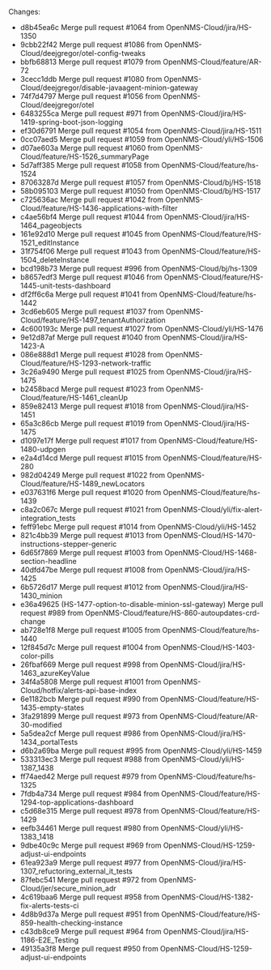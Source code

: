 
Changes:
* d8b45ea6c Merge pull request #1064 from OpenNMS-Cloud/jira/HS-1350
* 9cbb22f42 Merge pull request #1086 from OpenNMS-Cloud/deejgregor/otel-config-tweaks
* bbfb68813 Merge pull request #1079 from OpenNMS-Cloud/feature/AR-72
* 3cecc1ddb Merge pull request #1080 from OpenNMS-Cloud/deejgregor/disable-javaagent-minion-gateway
* 74f7d4797 Merge pull request #1056 from OpenNMS-Cloud/deejgregor/otel
* 6483255ca Merge pull request #971 from OpenNMS-Cloud/jira/HS-1419-spring-boot-json-logging
* ef30d6791 Merge pull request #1054 from OpenNMS-Cloud/jira/HS-1511
* 0cc07aed5 Merge pull request #1059 from OpenNMS-Cloud/yli/HS-1506
* d07ae603a Merge pull request #1060 from OpenNMS-Cloud/feature/HS-1526_summaryPage
* 5d7aff385 Merge pull request #1058 from OpenNMS-Cloud/feature/hs-1524
* 87063287d Merge pull request #1057 from OpenNMS-Cloud/bj/HS-1518
* 58b095103 Merge pull request #1050 from OpenNMS-Cloud/bj/HS-1517
* c725636ac Merge pull request #1042 from OpenNMS-Cloud/feature/HS-1436-applications-with-filter
* c4ae56bf4 Merge pull request #1044 from OpenNMS-Cloud/jira/HS-1464_pageobjects
* 161e92d10 Merge pull request #1045 from OpenNMS-Cloud/feature/HS-1521_editInstance
* 31f754f06 Merge pull request #1043 from OpenNMS-Cloud/feature/HS-1504_deleteInstance
* bcd198b73 Merge pull request #996 from OpenNMS-Cloud/bj/hs-1309
* b8657edf3 Merge pull request #1046 from OpenNMS-Cloud/feature/HS-1445-unit-tests-dashboard
* df2ff6c6a Merge pull request #1041 from OpenNMS-Cloud/feature/hs-1442
* 3cd6eb605 Merge pull request #1037 from OpenNMS-Cloud/feature/HS-1497_tenantAuthorization
* 4c600193c Merge pull request #1027 from OpenNMS-Cloud/yli/HS-1476
* 9e12d87af Merge pull request #1040 from OpenNMS-Cloud/jira/HS-1423-A
* 086e888d1 Merge pull request #1028 from OpenNMS-Cloud/feature/HS-1293-network-traffic
* 3c26a9490 Merge pull request #1025 from OpenNMS-Cloud/jira/HS-1475
* b2458bacd Merge pull request #1023 from OpenNMS-Cloud/feature/HS-1461_cleanUp
* 859e82413 Merge pull request #1018 from OpenNMS-Cloud/jira/HS-1451
* 65a3c86cb Merge pull request #1019 from OpenNMS-Cloud/jira/HS-1475
* d1097e17f Merge pull request #1017 from OpenNMS-Cloud/feature/HS-1480-udpgen
* e2a4d14cd Merge pull request #1015 from OpenNMS-Cloud/feature/HS-280
* 982d04249 Merge pull request #1022 from OpenNMS-Cloud/feature/HS-1489_newLocators
* e037631f6 Merge pull request #1020 from OpenNMS-Cloud/feature/hs-1439
* c8a2c067c Merge pull request #1021 from OpenNMS-Cloud/yli/fix-alert-integration_tests
* feff91ebc Merge pull request #1014 from OpenNMS-Cloud/yli/HS-1452
* 821c4bb39 Merge pull request #1013 from OpenNMS-Cloud/HS-1470-instructions-stepper-generic
* 6d65f7869 Merge pull request #1003 from OpenNMS-Cloud/HS-1468-section-headline
* 40dfd47be Merge pull request #1008 from OpenNMS-Cloud/jira/HS-1425
* 6b5726d17 Merge pull request #1012 from OpenNMS-Cloud/jira/HS-1430_minion
* e36a49625 (HS-1477-option-to-disable-minion-ssl-gateway) Merge pull request #989 from OpenNMS-Cloud/feature/HS-860-autoupdates-crd-change
* ab728e1f8 Merge pull request #1005 from OpenNMS-Cloud/feature/hs-1440
* 12f845d7c Merge pull request #1004 from OpenNMS-Cloud/HS-1403-color-pills
* 26fbaf669 Merge pull request #998 from OpenNMS-Cloud/jira/HS-1463_azureKeyValue
* 34f4a5808 Merge pull request #1001 from OpenNMS-Cloud/hotfix/alerts-api-base-index
* 6e1182bcb Merge pull request #990 from OpenNMS-Cloud/feature/HS-1435-empty-states
* 3fa291899 Merge pull request #973 from OpenNMS-Cloud/feature/AR-30-modified
* 5a5dea2cf Merge pull request #986 from OpenNMS-Cloud/jira/HS-1434_portalTests
* d6b2a69ba Merge pull request #995 from OpenNMS-Cloud/yli/HS-1459
* 533313ec3 Merge pull request #988 from OpenNMS-Cloud/yli/HS-1387_1438
* ff74aed42 Merge pull request #979 from OpenNMS-Cloud/feature/hs-1325
* 7fdb4a734 Merge pull request #984 from OpenNMS-Cloud/feature/HS-1294-top-applications-dashboard
* c5d68e315 Merge pull request #978 from OpenNMS-Cloud/feature/HS-1429
* eefb34461 Merge pull request #980 from OpenNMS-Cloud/yli/HS-1383_1418
* 9dbe40c9c Merge pull request #969 from OpenNMS-Cloud/HS-1259-adjust-ui-endpoints
* 61ea923a9 Merge pull request #977 from OpenNMS-Cloud/jira/HS-1307_refuctoring_external_it_tests
* 87febc541 Merge pull request #972 from OpenNMS-Cloud/jer/secure_minion_adr
* 4c619baa6 Merge pull request #958 from OpenNMS-Cloud/HS-1382-fix-alerts-tests-ci
* 4d8b9d37a Merge pull request #951 from OpenNMS-Cloud/feature/HS-859-health-checking-instance
* c43db8ce9 Merge pull request #964 from OpenNMS-Cloud/jira/HS-1186-E2E_Testing
* 49135a3f8 Merge pull request #950 from OpenNMS-Cloud/HS-1259-adjust-ui-endpoints

